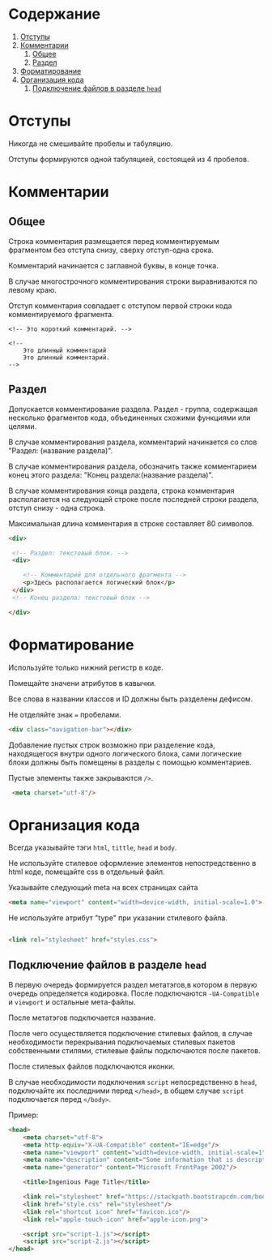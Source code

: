 # Содержание

1. [Отступы](#margins)
2. [Комментарии](#comments)
   1. [Общее](#common)
   2. [Раздел](#segment)
3. [Форматирование ](#formating)
4. [Организация кода](#code-organisation)
   1. [Подключение файлов в разделе `head`](#import)

<a name="margins"></a>
# Отступы

Никогда не смешивайте пробелы и табуляцию.

Отступы формируются одной табуляцией, состоящей из 4 пробелов.

<a name="comments"></a>
# Комментарии 

<a name="common"></a>
## Общее

Строка комментария размещается перед комментируемым фрагментом без отступа снизу, сверху отступ-одна срока.

Комментарий начинается с заглавной буквы, в конце точка.

В случае многострочного комментирования строки выравниваются по левому краю.

Отступ комментария совпадает с отступом первой строки кода комментируемого фрагмента.

```
<!-- Это короткий комментарий. -->

<!--
    Это длинный комментарий
    Это длинный комментарий.
-->
```

<a name="segment"></a>
## Раздел

Допускается комментирование раздела. Раздел - группа, содержащая несколько фрагментов кода, объединенных схожими функциями или целями.

В случае комментирования раздела, комментарий начинается со слов "Раздел: (название раздела)".

В случае комментирования раздела, обозначить также комментарием конец этого  раздела: "Конец раздела:(название раздела)".

В случае комментирования конца раздела, строка комментария располагается на следующей строке после последней строки раздела, отступ снизу - одна строка.

Максимальная длина комментария в строке составляет 80 символов. 


```html
<div>

 <!-- Раздел: текстовый блок. -->
 <div>

    <!-- Комментарий для отдельного фрагмента -->
    <p>Здесь располагается логический блок</p>
 </div>
 <!-- Конец раздела: текстовый блок -->

</div>
```

<a name="formating"></a>
# Форматирование 

Используйте только нижний регистр в коде.

Помещайте значени атрибутов в кавычки.

Все слова в названии классов и ID должны быть разделены дефисом.

Не отделяйте знак `=` пробелами.

```html
<div class="navigation-bar"></div>
```
Добавление пустых строк возможно при разделение кода, находящегося внутри одного логического блока, сами логические блоки должны быть помещены в разделы с помощью комментариев.

Пустые элементы также закрываются `/>`.

```html
 <meta charset="utf-8"/> 
```

<a name="code-organisation"></a>
# Организация кода

Всегда указывайте тэги `html`, `tittle`, `head` и `body`.

Не используйте стилевое оформление элементов непостредственно в html коде, помещайте css в отдельный файл.

Указывайте следующий meta на всех страницах сайта

```html
<meta name="viewport" content="width=device-width, initial-scale=1.0">
```
Не используйте атрибут "type" при указании стилевого файла.

```html

<link rel="stylesheet" href="styles.css">
```

<a name="import"></a>
## Подключение файлов в разделе `head`

В первую очередь формируется раздел метатэгов,в котором в первую очередь определяется кодировка. После подключаются `-UA-Compatible` и `viewport` и остальные мета-файлы.

После метатэгов подключается название.

После чего осуществляется подключение стилевых файлов, в случае необходимости перекрывания подключаемых стилевых пакетов собственными стилями, стилевые файлы подключаются после пакетов.

После стилевых файлов подключаются иконки.

В случае необходимости подключения `script` непосредственно в `head`, подключайте их последними перед `</head>`, в общем случае `script` подключается перед `</body>`.

Пример:

```html
<head>
    <meta charset="utf-8">
    <meta http-equiv="X-UA-Compatible" content="IE=edge"/>
    <meta name="viewport" content="width=device-width, initial-scale=1"/>
    <meta name="description" content="Some information that is descriptive of the content"/>
    <meta name="generator" content="Microsoft FrontPage 2002"/>

    <title>Ingenious Page Title</title>

    <link rel="stylesheet" href="https://stackpath.bootstrapcdn.com/bootstrap/4.4.1/css/bootstrap.min.css" integrity="sha384-Vkoo8x4CGsO3+Hhxv8T/Q5PaXtkKtu6ug5TOeNV6gBiFeWPGFN9MuhOf23Q9Ifjh" crossorigin="anonymous"/>
    <link href="style.css" rel="stylesheet"/>
    <link rel="shortcut icon" href="favicon.ico"/>
    <link rel="apple-touch-icon" href="apple-icon.png">

    <script src="script-1.js"></script>
    <script src="script-2.js"></script>
</head>
```
